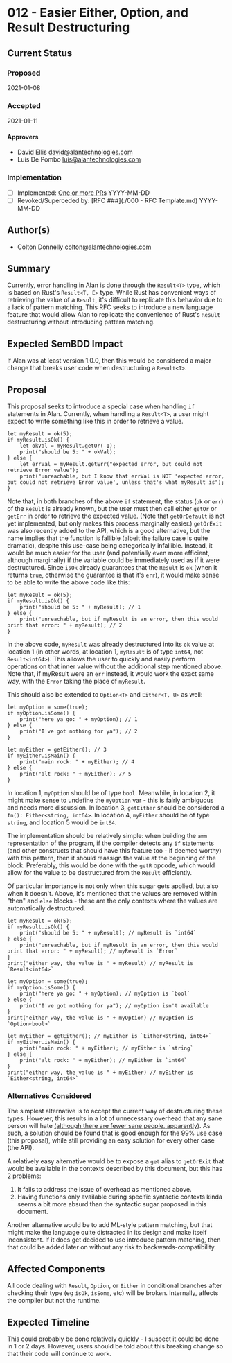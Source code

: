 # 012 - Easier Either, Option, and Result Destructuring

## Current Status

### Proposed

2021-01-08

### Accepted

2021-01-11

#### Approvers

- David Ellis <david@alantechnologies.com>
- Luis De Pombo <luis@alantechnologies.com>

### Implementation

- [ ] Implemented: [One or more PRs](https://github.com/alantech/alan/some-pr-link-here) YYYY-MM-DD
- [ ] Revoked/Superceded by: [RFC ###](./000 - RFC Template.md) YYYY-MM-DD

## Author(s)

- Colton Donnelly <colton@alantechnologies.com>

## Summary

Currently, error handling in Alan is done through the `Result<T>` type, which is based on Rust's `Result<T, E>` type.
While Rust has convenient ways of retrieving the value of a `Result`, it's difficult to replicate this behavior due to a lack of pattern matching.
This RFC seeks to introduce a new language feature that would allow Alan to replicate the convenience of Rust's `Result` destructuring without introducing pattern matching.

## Expected SemBDD Impact

If Alan was at least version 1.0.0, then this would be considered a major change that breaks user code when destructuring a `Result<T>`.

## Proposal

This proposal seeks to introduce a special case when handling `if` statements in Alan.
Currently, when handling a `Result<T>`, a user might expect to write something like this in order to retrieve a value.
```
let myResult = ok(5);
if myResult.isOk() {
	let okVal = myResult.getOr(-1);
	print("should be 5: " + okVal);
} else {
	let errVal = myResult.getErr("expected error, but could not retrieve Error value");
	print("unreachable, but I know that errVal is NOT 'expected error, but could not retrieve Error value', unless that's what myResult is");
}
```

Note that, in both branches of the above `if` statement, the status (`ok` or `err`) of the `Result` is already known, but the user must then call either `getOr` or `getErr` in order to retrieve the expected value.
(Note that `getOrDefault` is not yet implemented, but only makes this process marginally easier.)
`getOrExit` was also recently added to the API, which is a good alternative, but the name implies that the function is fallible (albeit the failure case is quite dramatic), despite this use-case being categorically infallible.
Instead, it would be much easier for the user (and potentially even more efficient, although marginally) if the variable could be immediately used as if it were destructured.
Since `isOk` already guarantees that the `Result` is `ok` (when it returns `true`, otherwise the guarantee is that it's `err`), it would make sense to be able to write the above code like this:
```
let myResult = ok(5);
if myResult.isOk() {
	print("should be 5: " + myResult); // 1
} else {
	print("unreachable, but if myResult is an error, then this would print that error: " + myResult); // 2
}
```

In the above code, `myResult` was already destructured into its `ok` value at location 1
(in other words, at location 1, `myResult` is of type `int64`, not `Result<int64>`).
This allows the user to quickly and easily perform operations on that inner value without the additional step mentioned above.
Note that, if myResult were an `err` instead, it would work the exact same way, with the `Error` taking the place of `myResult`.

This should also be extended to `Option<T>` and `Either<T, U>` as well:
```
let myOption = some(true);
if myOption.isSome() {
	print("here ya go: " + myOption); // 1
} else {
	print("I've got nothing for ya"); // 2
}

let myEither = getEither(); // 3
if myEither.isMain() {
	print("main rock: " + myEither); // 4
} else {
	print("alt rock: " + myEither); // 5
}
```

In location 1, `myOption` should be of type `bool`.
Meanwhile, in location 2, it might make sense to undefine the `myOption` var - this is fairly ambiguous and needs more discussion.
In location 3, `getEither` should be considered a `fn(): Either<string, int64>`.
In location 4, `myEither` should be of type `string`, and location 5 would be `int64`.

The implementation should be relatively simple: when building the `amm` representation of the program, if the compiler detects any `if` statements (and other constructs that should have this feature too - if deemed worthy) with this pattern, then it should reassign the value at the beginning of the block.
Preferably, this would be done with the `getR` opcode, which would allow for the value to be destructured from the `Result` efficiently.

Of particular importance is not only when this sugar gets applied, but also when it doesn't.
Above, it's mentioned that the values are removed within "then" and `else` blocks - these are the only contexts where the values are automatically destructured.
```
let myResult = ok(5);
if myResult.isOk() {
	print("should be 5: " + myResult); // myResult is `int64`
} else {
	print("unreachable, but if myResult is an error, then this would print that error: " + myResult); // myResult is `Error`
}
print("either way, the value is " + myResult) // myResult is `Result<int64>`

let myOption = some(true);
if myOption.isSome() {
	print("here ya go: " + myOption); // myOption is `bool`
} else {
	print("I've got nothing for ya"); // myOption isn't available
}
print("either way, the value is " + myOption) // myOption is `Option<bool>`

let myEither = getEither(); // myEither is `Either<string, int64>`
if myEither.isMain() {
	print("main rock: " + myEither); // myEither is `string`
} else {
	print("alt rock: " + myEither); // myEither is `int64`
}
print("either way, the value is " + myEither) // myEither is `Either<string, int64>`
```

### Alternatives Considered

The simplest alternative is to accept the current way of destructuring these types.
However, this results in a lot of unnecessary overhead that any sane person will hate [(although there are fewer sane people, apparently)](https://github.com/golang/go/issues/32437).
As such, a solution should be found that is good enough for the 99% use case (this proposal), while still providing an easy solution for every other case (the API).

A relatively easy alternative would be to expose a `get` alias to `getOrExit` that would be available in the contexts described by this document, but this has 2 problems:
1. It fails to address the issue of overhead as mentioned above.
2. Having functions only available during specific syntactic contexts kinda seems a bit more absurd than the syntactic sugar proposed in this document.

Another alternative would be to add ML-style pattern matching, but that might make the language quite distracted in its design and make itself inconsistent.
If it does get decided to use introduce pattern matching, then that could be added later on without any risk to backwards-compatibility.

## Affected Components

All code dealing with `Result`, `Option`, or `Either` in conditional branches after checking their type (eg `isOk`, `isSome`, etc) will be broken.
Internally, affects the compiler but not the runtime.

## Expected Timeline

This could probably be done relatively quickly - I suspect it could be done in 1 or 2 days.
However, users should be told about this breaking change so that their code will continue to work.
